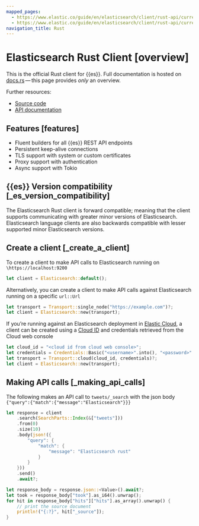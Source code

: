 ```yaml
---
mapped_pages:
  - https://www.elastic.co/guide/en/elasticsearch/client/rust-api/current/overview.html
  - https://www.elastic.co/guide/en/elasticsearch/client/rust-api/current/index.html
navigation_title: Rust
---
```


# Elasticsearch Rust Client [overview]

This is the official Rust client for {{es}}. Full documentation is hosted on [docs.rs](https://docs.rs/elasticsearch) — this page provides *only* an overview.

Further resources:

* [Source code](https://github.com/elastic/elasticsearch-rs)
* [API documentation](https://docs.rs/elasticsearch)


## Features [features]

* Fluent builders for all {{es}} REST API endpoints
* Persistent keep-alive connections
* TLS support with system or custom certificates
* Proxy support with authentication
* Async support with Tokio


## {{es}} Version compatibility [_es_version_compatibility]

The Elasticsearch Rust client is forward compatible; meaning that the client supports communicating with greater minor versions of Elasticsearch. Elasticsearch language clients are also backwards compatible with lesser supported minor Elasticsearch versions.


## Create a client [_create_a_client]

To create a client to make API calls to Elasticsearch running on `\https://localhost:9200`

```rust
let client = Elasticsearch::default();
```

Alternatively, you can create a client to make API calls against Elasticsearch running on a specific `url::Url`

```rust
let transport = Transport::single_node("https://example.com")?;
let client = Elasticsearch::new(transport);
```

If you’re running against an Elasticsearch deployment in [Elastic Cloud](https://www.elastic.co/cloud/), a client can be created using a [Cloud ID](docs-content://deploy-manage/deploy/elastic-cloud/find-cloud-id.md) and credentials retrieved from the Cloud web console

```rust
let cloud_id = "<cloud id from cloud web console>";
let credentials = Credentials::Basic("<username>".into(), "<password>".into());
let transport = Transport::cloud(cloud_id, credentials)?;
let client = Elasticsearch::new(transport);
```


## Making API calls [_making_api_calls]

The following makes an API call to `tweets/_search` with the json body `{"query":{"match":{"message":"Elasticsearch"}}}`

```rust
let response = client
    .search(SearchParts::Index(&["tweets"]))
    .from(0)
    .size(10)
    .body(json!({
        "query": {
            "match": {
                "message": "Elasticsearch rust"
            }
        }
    }))
    .send()
    .await?;

let response_body = response.json::<Value>().await?;
let took = response_body["took"].as_i64().unwrap();
for hit in response_body["hits"]["hits"].as_array().unwrap() {
    // print the source document
    println!("{:?}", hit["_source"]);
}
```

